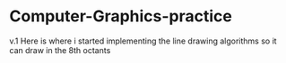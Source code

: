 # Computer-Graphics-practice
v.1
Here is where i started implementing the line drawing algorithms so it can draw in the 8th octants
